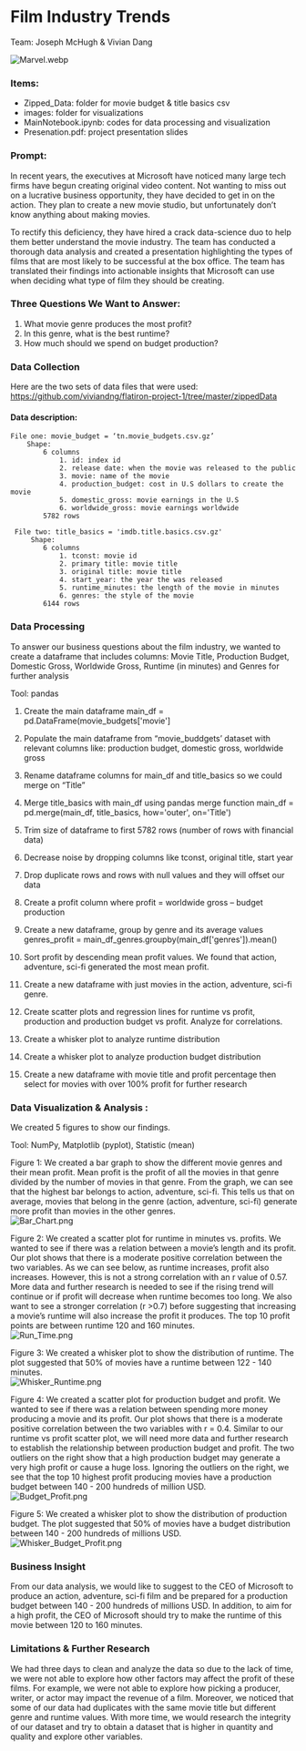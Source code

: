# Film Industry Trends

Team: Joseph McHugh & Vivian Dang
    
![Marvel.webp](https://raw.githubusercontent.com/viviandng/flatiron-project-1/master/images/Marvel%20Image.webp)


### Items:
- Zipped_Data: folder for movie budget & title basics csv
- images: folder for visualizations
- MainNotebook.ipynb: codes for data processing and visualization
- Presenation.pdf: project presentation slides


### Prompt:
In recent years, the executives at Microsoft have noticed many large tech firms have begun creating original video content. Not wanting to miss out on a lucrative business opportunity, they have decided to get in on the action. They plan to create a new movie studio, but unfortunately don’t know anything about making movies. 

To rectify this deficiency, they have hired a crack data-science duo to help them better understand the movie industry. The team has conducted a thorough data analysis and created a presentation highlighting the types of films that are most likely to be successful at the box office. The team has translated their findings into actionable insights that Microsoft can use when deciding what type of film they should be creating. 


### Three Questions We Want to Answer:

1.	What movie genre produces the most profit?
2.	In this genre, what is the best runtime?
3.	How much should we spend on budget production?


### Data Collection

Here are the two sets of data files that were used: https://github.com/viviandng/flatiron-project-1/tree/master/zippedData


#### Data description:
    File one: movie_budget = ‘tn.movie_budgets.csv.gz’ 
        Shape:
            6 columns
                1. id: index id
                2. release date: when the movie was released to the public
                3. movie: name of the movie
                4. production_budget: cost in U.S dollars to create the movie 
                5. domestic_gross: movie earnings in the U.S
                6. worldwide_gross: movie earnings worldwide
            5782 rows
 
     File two: title_basics = 'imdb.title.basics.csv.gz'
         Shape:
            6 columns
                1. tconst: movie id
                2. primary title: movie title
                3. original title: movie title 
                4. start_year: the year the was released
                5. runtime_minutes: the length of the movie in minutes
                6. genres: the style of the movie
            6144 rows
 


### Data Processing
To answer our business questions about the film industry, we wanted to create a dataframe that includes columns: Movie Title, Production Budget, Domestic Gross, Worldwide Gross, Runtime (in minutes) and Genres for further analysis
 
Tool: pandas
1. Create the main dataframe
    main_df = pd.DataFrame(movie_budgets['movie']
 
2. Populate the main dataframe from “movie_buddgets’ dataset with relevant columns like: production budget, domestic gross, worldwide gross
 
3. Rename dataframe columns for main_df and title_basics so we could merge on “Title”
 
4. Merge title_basics with main_df using pandas merge function
    main_df = pd.merge(main_df, title_basics, how='outer', on='Title')
 
5. Trim size of dataframe to first 5782 rows (number of rows with financial data)
 
6. Decrease noise by dropping columns like tconst, original title, start year
 
7. Drop duplicate  rows and rows with null values and they will offset our data
 
8. Create a profit column where profit = worldwide gross – budget production

9. Create a new dataframe, group by genre and its average values
    genres_profit = main_df_genres.groupby(main_df['genres']).mean()

10. Sort profit by descending mean profit values. We found that action, adventure, sci-fi generated the most mean profit.

11. Create a new dataframe with just movies in the action, adventure, sci-fi genre. 

12. Create scatter plots and regression lines for runtime vs profit, production and production budget vs profit. Analyze for correlations.

13. Create a whisker plot to analyze runtime distribution

14. Create a whisker plot to analyze production budget distribution

15. Create a new dataframe with movie title and profit percentage then select for movies with over 100% profit for further research


### Data Visualization & Analysis : 
We created 5 figures to show our findings.
 
Tool: NumPy, Matplotlib (pyplot), Statistic (mean)

Figure 1: We created a bar graph to show the different movie genres and their mean profit. Mean profit is the profit of all the movies in that genre divided by the number of movies in that genre. From the graph, we can see that the highest bar belongs to action, adventure, sci-fi. This tells us that on average, movies that belong in the genre (action, adventure, sci-fi) generate more profit than movies in the other genres. <br/>
![Bar_Chart.png](https://github.com/viviandng/flatiron-project-1/blob/master/images/meanprofit_genre.png)

Figure 2: We created a scatter plot for runtime in minutes vs. profits. We wanted to see if there was a relation between a movie’s length and its profit. Our plot shows that there is a moderate positive correlation between the two variables. As we can see below, as runtime increases, profit also increases. However, this is not a strong correlation with an r value of 0.57. More data and further research is needed to see if the rising trend will continue or if profit will decrease when runtime becomes too long. We also want to see a stronger correlation (r >0.7) before suggesting that increasing a movie’s runtime will also increase the profit it produces. The top 10 profit points are between runtime 120 and 160 minutes. <br/>
![Run_Time.png](https://github.com/viviandng/flatiron-project-1/blob/master/images/Runtime_vs_Profit.png)

Figure 3: We created a whisker plot to show the distribution of runtime. The plot suggested that 50% of movies have a runtime between 122 - 140 minutes. <br/>
![Whisker_Runtime.png](https://github.com/viviandng/flatiron-project-1/blob/master/images/Box_Whisker_Runtime.png)

Figure 4: We created a scatter plot for production budget and profit. We wanted to see if there was a relation between spending more money producing a movie and its profit. Our plot shows that there is a moderate positive correlation between the two variables with r = 0.4. Similar to our runtime vs profit scatter plot, we will need more data and further research to establish the relationship between production budget and profit. The two outliers on the right show that a high production budget may generate a very high profit or cause a huge loss. Ignoring the outliers on the right, we see that the top 10 highest profit producing movies have a production budget between 140 - 200 hundreds of million USD. <br/>
![Budget_Profit.png](https://github.com/viviandng/flatiron-project-1/blob/master/images/Budget_vs_Profit.png)

Figure 5: We created a whisker plot to show the distribution of production budget. The plot suggested that 50% of movies have a budget distribution between 140 - 200 hundreds of millions USD. <br/>
![Whisker_Budget_Profit.png](https://github.com/viviandng/flatiron-project-1/blob/master/images/Box_Whisker.png)


### Business Insight
From our data analysis, we would like to suggest to the CEO of Microsoft to produce an action, adventure, sci-fi film and be prepared for a production budget between 140 - 200 hundreds of millions USD. In addition, to aim for a high profit, the CEO of Microsoft should try to make the runtime of this movie between 120 to 160 minutes. 


### Limitations & Further Research
We had three days to clean and analyze the data so due to the lack of time, we were not able to explore how other factors may affect the profit of these films. For example, we were not able to explore how picking a producer, writer, or actor may impact the revenue of a film. Moreover, we noticed that some of our data had duplicates with the same movie title but different genre and runtime values. With more time, we would research the integrity of our dataset and try to obtain a dataset that is higher in quantity and quality and explore other variables.

